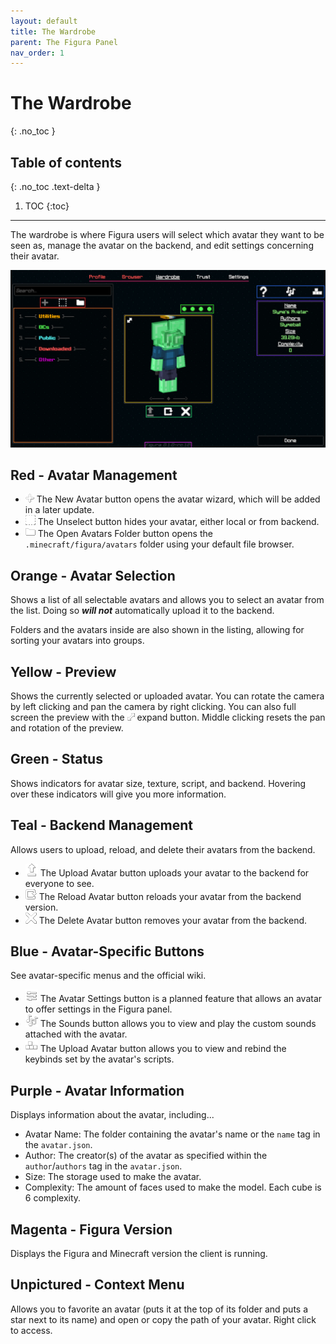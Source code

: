 ```yaml
---
layout: default
title: The Wardrobe
parent: The Figura Panel
nav_order: 1
---
```


# The Wardrobe
{: .no_toc }

## Table of contents
{: .no_toc .text-delta }

1. TOC
{:toc}

---

The wardrobe is where Figura users will select which avatar they want to be seen as, manage the avatar on the backend, and edit settings concerning their avatar.

![](https://github.com/Slymeball/figura-wiki/blob/main/images/figura/panel/wardrobe.png?raw=true)

## Red - Avatar Management
- ![](https://github.com/Slymeball/figura-wiki/blob/main/images/figura/icons/new_avatar.png?raw=true) The New Avatar button opens the avatar wizard, which will be added in a later update.
- ![](https://github.com/Slymeball/figura-wiki/blob/main/images/figura/icons/unselect.png?raw=true) The Unselect button hides your avatar, either local or from backend.
- ![](https://github.com/Slymeball/figura-wiki/blob/main/images/figura/icons/folder.png?raw=true) The Open Avatars Folder button opens the `.minecraft/figura/avatars` folder using your default file browser.

## Orange - Avatar Selection
Shows a list of all selectable avatars and allows you to select an avatar from the list. Doing so ***will not*** automatically upload it to the backend.

Folders and the avatars inside are also shown in the listing, allowing for sorting your avatars into groups.

## Yellow - Preview
Shows the currently selected or uploaded avatar. You can rotate the camera by left clicking and pan the camera by right clicking. You can also full screen the preview with the ![](https://github.com/Slymeball/figura-wiki/blob/main/images/figura/icons/expand.png?raw=true) expand button. Middle clicking resets the pan and rotation of the preview.

## Green - Status
Shows indicators for avatar size, texture, script, and backend. Hovering over these indicators will give you more information.

## Teal - Backend Management
Allows users to upload, reload, and delete their avatars from the backend.

- ![](https://github.com/Slymeball/figura-wiki/blob/main/images/figura/icons/upload.png?raw=true) The Upload Avatar button uploads your avatar to the backend for everyone to see.
- ![](https://github.com/Slymeball/figura-wiki/blob/main/images/figura/icons/reload.png?raw=true) The Reload Avatar button reloads your avatar from the backend version.
- ![](https://github.com/Slymeball/figura-wiki/blob/main/images/figura/icons/delete.png?raw=true) The Delete Avatar button removes your avatar from the backend.

## Blue - Avatar-Specific Buttons
See avatar-specific menus and the official wiki.

- ![](https://github.com/Slymeball/figura-wiki/blob/main/images/figura/icons/avatar_settings.png?raw=true) The Avatar Settings button is a planned feature that allows an avatar to offer settings in the Figura panel.
- ![](https://github.com/Slymeball/figura-wiki/blob/main/images/figura/icons/sounds.png?raw=true) The Sounds button allows you to view and play the custom sounds attached with the avatar.
- ![](https://github.com/Slymeball/figura-wiki/blob/main/images/figura/icons/keybinds.png?raw=true) The Upload Avatar button allows you to view and rebind the keybinds set by the avatar's scripts.

## Purple - Avatar Information
Displays information about the avatar, including...

- Avatar Name: The folder containing the avatar's name or the `name` tag in the `avatar.json`.
- Author: The creator(s) of the avatar as specified within the `author`/`authors` tag in the `avatar.json`.
- Size: The storage used to make the avatar.
- Complexity: The amount of faces used to make the model. Each cube is 6 complexity.

## Magenta - Figura Version
Displays the Figura and Minecraft version the client is running.

## Unpictured - Context Menu
Allows you to favorite an avatar (puts it at the top of its folder and puts a star next to its name) and open or copy the path of your avatar. Right click to access.